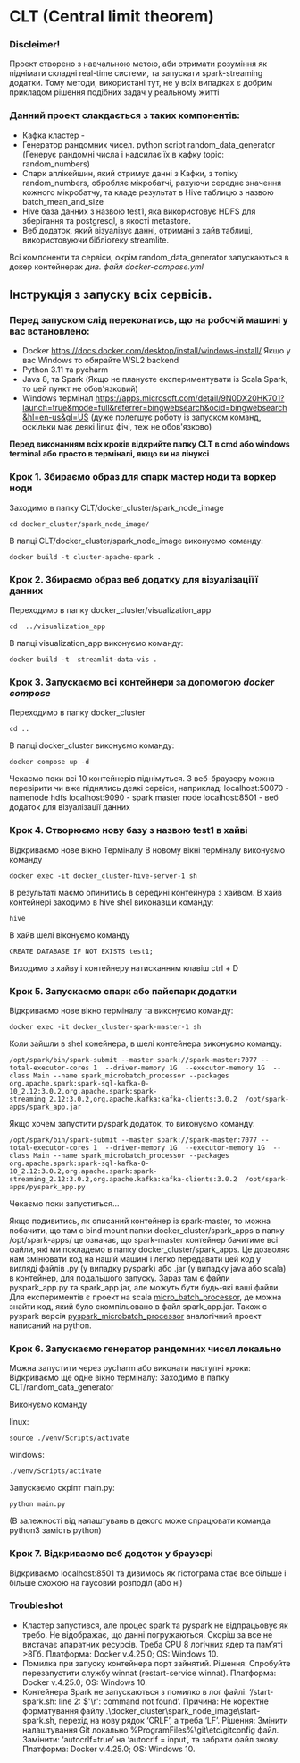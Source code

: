 CLT (Central limit theorem)
=================================================================================================================

### Discleimer!
Проект створено з навчальною метою, аби отримати розуміння як піднімати складні real-time системи, та запускати spark-streaming додатки. Тому методи, використані тут, не у всіх випадках є добрим прикладом рішення подібних задач у реальному житті 

### Данний проект слакдається з таких компонентів:

 - Кафка кластер -
 - Генератор рандомних чисел. python script random_data_generator (Генерує рандомні числа і надсилає їх в кафку topic: random_numbers)
 - Спарк аплікейшин, який отримує данні з Кафки, з топіку random_numbers, обробляє мікробатчі, рахуючи середнє значення кожного мікробатчу, та кладе результат в Hive таблицю з назвою batch_mean_and_size
 - Hive база данних з назвою test1, яка використовує HDFS для зберігання та postgresql, в якості metastore. 
 - Веб додаток, який візуалізує данні, отримані з хайв таблиці, використовуючи бібліотеку streamlite.

Всі компоненти та сервіси, окрім random_data_generator запускаються в докер контейнерах *див. файл docker-compose.yml*

## Інструкція з запуску всіх сервісів.

### Перед запуском слід переконатись, що на робочій машині у вас встановлено:
 - Docker https://docs.docker.com/desktop/install/windows-install/ Якщо у вас Windows то обирайте WSL2 backend
 - Python 3.11 та pycharm
 - Java 8, та Spark (Якщо не плануєте експериментувати із Scala Spark, то цей пункт не обов'язковий)
 - Windows термінал https://apps.microsoft.com/detail/9N0DX20HK701?launch=true&mode=full&referrer=bingwebsearch&ocid=bingwebsearch&hl=en-us&gl=US (дуже полегшує роботу із запуском команд, оскільки має деякі linux фічі, теж не обов'язково)
 

**Перед виконанням всіх кроків відкрийте папку CLT в cmd або windows terminal або просто в терміналі, якщо ви на лінуксі**

### Крок 1. Збираємо образ для спарк мастер ноди та воркер ноди

Заходимо в папку CLT/docker_cluster/spark_node_image 
```
cd docker_cluster/spark_node_image/
```

В папці CLT/docker_cluster/spark_node_image виконуємо команду:
```
docker build -t cluster-apache-spark .
```

### Крок 2. Збираємо образ веб додатку для візуалізаціїї данних

Переходимо в папку docker_cluster/visualization_app

```
cd  ../visualization_app
```

В папці visualization_app виконуємо команду:

```
docker build -t  streamlit-data-vis .
```

### Крок 3. Запускаємо всі контейнери за допомогою *docker compose*

Переходимо в папку docker_cluster
```
cd ..
```

В папці docker_cluster виконуємо команду:

``` 
docker compose up -d
```

Чекаємо поки всі 10 контейнерів піднімуться.
З веб-браузеру можна перевірити чи вже піднялись деякі сервіси, наприклад:
localhost:50070 - namenode hdfs
localhost:9090 - spark master node
localhost:8501 - веб додаток для візуалізації данних

### Крок 4. Створюємо нову базу з назвою test1 в хайві

Відкриваємо нове вікно Терміналу
В новому вікні терміналу виконуємо команду
``` 
docker exec -it docker_cluster-hive-server-1 sh
```

В результаті маємо опинитись в середині контейнура з хайвом. В хайв контейнері заходимо в hive shel виконавши команду:
```
hive
```

В хайв шелі віконуємо команду 

```
CREATE DATABASE IF NOT EXISTS test1;
```

Виходимо з хайву і контейнеру натисканням клавіш ctrl + D

### Крок 5. Запускаємо спарк або пайспарк додатки

Відкриваємо нове вікно терміналу та виконуємо команду:
```
docker exec -it docker_cluster-spark-master-1 sh
```

Коли зайшли в shel конейнера, в шелі контейнера виконуємо команду:

```
/opt/spark/bin/spark-submit --master spark://spark-master:7077 --total-executor-cores 1  --driver-memory 1G  --executor-memory 1G  --class Main --name spark_microbatch_processor --packages org.apache.spark:spark-sql-kafka-0-10_2.12:3.0.2,org.apache.spark:spark-streaming_2.12:3.0.2,org.apache.kafka:kafka-clients:3.0.2  /opt/spark-apps/spark_app.jar
``` 

Якщо хочем запустити pyspark додаток, то виконуємо команду:

```
/opt/spark/bin/spark-submit --master spark://spark-master:7077 --total-executor-cores 1  --driver-memory 1G  --executor-memory 1G  --class Main --name spark_microbatch_processor --packages org.apache.spark:spark-sql-kafka-0-10_2.12:3.0.2,org.apache.spark:spark-streaming_2.12:3.0.2,org.apache.kafka:kafka-clients:3.0.2  /opt/spark-apps/pyspark_app.py
```

Чекаємо поки запуститься...

Якщо подивитись, як описаний контейнер із spark-master, то можна побачити, що там є bind mount папки docker_cluster/spark_apps в папку  /opt/spark-apps/ це означає, що spark-master контейнер бачитиме всі файли, які ми покладемо в папку docker_cluster/spark_apps.
Це дозволяє нам змінювати код на нашій машині і легко передавати цей код у вигляді файлів .py (у випадку pyspark) або .jar (у випадку java або scala) в контейнер, для подальшого запуску. Зараз там є файли pyspark_app.py та spark_app.jar, але можуть бути будь-які ваші файли. Для експериментів є проект на scala  [micro_batch_processor](https://github.com/chekaninmaxim/micro_batch_processor), де можна знайти код, який було скомпільовано в файл spark_app.jar. Також є pyspark версія [pyspark_microbatch_processor](https://github.com/chekaninmaxim/pyspark_micro_batch_processor) аналогічний проект написаний на python.


### Крок 6. Запускаємо генератор рандомних чисел локально
Можна запустити через pycharm або виконати наступні кроки:
Відкриваємо ще одне вікно терміналу:
Заходимо в папку CLT/random_data_generator

Виконуємо команду 

linux:
```
source ./venv/Scripts/activate
```
windows:

```
./venv/Scripts/activate
```

Запускаємо скріпт main.py:

```
python main.py
```
(В залежності від налаштувань в декого може спрацювати команда python3 замість python)


### Крок 7. Відкриваємо веб додоток у браузері 
Відкриваємо localhost:8501 та дивимось як гістограма стає все більше і більше схожою на гаусовий розподіл (або ні)


### Troubleshot
 - Кластер запустився, але процес spark та pyspark не відпрацьовує як требо. Не відображає, що данні погружаються. Скоріш за все не вистачає апаратних ресурсів. Треба CPU 8 логічних ядер та пам’яті >8Гб. Платформа: Docker v.4.25.0; OS: Windows 10.
 - Помилка при запуску контейнера порт зайнятий. Рішення: Спробуйте перезапустити службу winnat (restart-service winnat). Платформа: Docker v.4.25.0; OS: Windows 10.
 - Контейнера Spark не запускаються з помилко в лог файлі: ‘/start-spark.sh: line 2: $'\r': command not found’. Причина: Не коректне форматування файлу .\docker_cluster\spark_node_image\start-spark.sh, перехід на нову рядок ‘CRLF’, а треба ‘LF’. Рішення: Змінити налаштування Git локально %ProgramFiles%\git\etc\gitconfig файл. Замінити: ‘autocrlf=true’ на ‘autocrlf = input’, та забрати файл знову. Платформа: Docker v.4.25.0; OS: Windows 10.


 